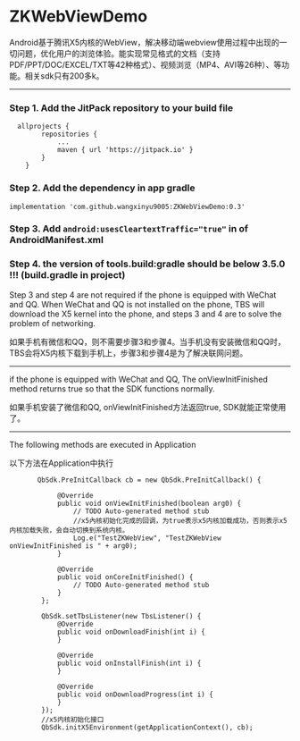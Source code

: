 # ZKWebViewDemo
Android基于腾讯X5内核的WebView，解决移动端webview使用过程中出现的一切问题，优化用户的浏览体验。能实现常见格式的文档（支持PDF/PPT/DOC/EXCEL/TXT等42种格式）、视频浏览（MP4、AVI等26种）、等功能。相关sdk只有200多k。

---

### Step 1. Add the JitPack repository to your build file
```
  allprojects {
		repositories {
			...
			maven { url 'https://jitpack.io' }
		}
	}
```

### Step 2. Add the dependency in app gradle
```
implementation 'com.github.wangxinyu9005:ZKWebViewDemo:0.3'
```

### Step 3. Add `android:usesCleartextTraffic="true"` in <Application> of AndroidManifest.xml

### Step 4. the version of tools.build:gradle should be below 3.5.0 !!! (build.gradle in project)

Step 3 and step 4 are not required if the phone is equipped with WeChat and QQ.
When WeChat and QQ is not installed on the phone, TBS will download the X5 kernel into the phone, and steps 3 and 4 are to solve the problem of networking.

如果手机有微信和QQ，则不需要步骤3和步骤4。当手机没有安装微信和QQ时，TBS会将X5内核下载到手机上，步骤3和步骤4是为了解决联网问题。

---
if the phone is equipped with WeChat and QQ, The onViewInitFinished method returns true so that the SDK functions normally.

如果手机安装了微信和QQ, onViewInitFinished方法返回true, SDK就能正常使用了。

---
The following methods are executed in Application

以下方法在Application中执行
```
       QbSdk.PreInitCallback cb = new QbSdk.PreInitCallback() {

            @Override
            public void onViewInitFinished(boolean arg0) {
                // TODO Auto-generated method stub
                //x5內核初始化完成的回调，为true表示x5内核加载成功，否则表示x5内核加载失败，会自动切换到系统内核。
                Log.e("TestZKWebView", "TestZKWebView onViewInitFinished is " + arg0);
            }

            @Override
            public void onCoreInitFinished() {
                // TODO Auto-generated method stub
            }
        };

        QbSdk.setTbsListener(new TbsListener() {
            @Override
            public void onDownloadFinish(int i) {
            }

            @Override
            public void onInstallFinish(int i) {
            }

            @Override
            public void onDownloadProgress(int i) {
            }
        });
        //x5内核初始化接口
        QbSdk.initX5Environment(getApplicationContext(), cb);
```
